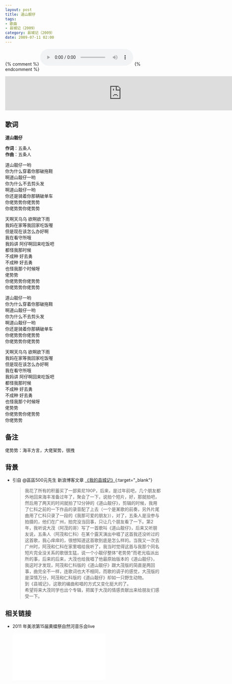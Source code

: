 ```yaml
---
layout: post
title: 道山靓仔
tags: 
- 歌曲
- 县城记（2009）
category: 县城记（2009）
date: 2009-07-11 02:00
---
```

{% comment %}
<audio controls autoplay loop  src="https://eq-sycdn.kuwo.cn/38a6673b1b312f6983ab22aa57e95956/5f9ccd7a/resource/n2/72/31/1335209077.mp3">
您的浏览器不支持 audio 标签。
</audio>
{% endcomment %}

<iframe frameborder="no" border="0" marginwidth="0" marginheight="0" width="750" height="110" loading="lazy" sandbox="allow-popups allow-scripts allow-same-origin" src="https://www.xiami.com/webapp/embed-player?autoPlay=1&id=1769016974"></iframe>

## 歌词
**道山靓仔**

**作词**：五条人   
**作曲**：五条人   

道山靓仔一哟   
你为什么穿着你那破拖鞋   
啊道山靓仔一哟   
你为什么不去剪头发   
啊道山靓仔一哟   
你还是骑着你那辆破单车   
你佬势势你佬势势   
你佬势势你佬势势

天啊天乌乌 欲啊欲下雨   
我妈在家等我回家吃饭喔   
但是现在该怎么办好啊   
我在看守所哦   
我妈讲 阿仔啊回来吃饭吧   
都怪我那时候   
不成种 好去勇   
不成种 好去勇   
也怪我那个时候呀   
佬势势   
你佬势势你佬势势   
你佬势势你佬势势

道山靓仔一哟   
你为什么穿着你那破拖鞋   
啊道山靓仔一哟   
你为什么不去剪头发   
啊道山靓仔一哟   
你还是骑着你那辆破单车   
你佬势势你佬势势   
你佬势势你佬势势

天啊天乌乌 欲啊欲下雨   
我妈在家等我回家吃饭喔   
但是现在该怎么办好啊   
我在看守所哦   
我妈讲 阿仔啊回来吃饭吧   
都怪我那时候   
不成种 好去勇   
不成种 好去勇   
也怪我那个时候呀   
佬势势   
你佬势势你佬势势   
你佬势势

## 备注
佬势势：海丰方言，大佬架势，很拽

## 背景

* 引自 @區區500元先生 新浪博客文章 [《我的县城记》](http://blog.sina.com.cn/s/blog_4b980b3b0100f9r1.html){:target="_blank"}

  > 我花了所有的积蓄买了一部索尼190P，后来，是过年前吧，几个朋友都外地回来海丰准备过年了，聚会了一下，说拍个短片，好，那就拍吧，然后用了两天的时间就拍了12分钟的《道山靓仔》，剪辑的时候，我用了仁科之前的一下作品的录音配了上去（一个是某歌的前奏，另外片尾曲用了仁科只录了一段的《我那可爱的朋友》），对了，五条人是没参与拍摄的，他们在广州，拍完没当回事，只让几个朋友看了一下。第2年，我听说大茂（阿茂的哥）写了一首歌叫《道山靓仔》，后来又听朋友说，五条人（阿茂和仁科）在某个露天演出中唱了这首我还没听过的这首歌，我心痒痒的，很想知道这首歌到底是怎么样的。当我又一次去广州时，阿茂和仁科在家里唱给我听了，我当时觉得这首与我那个同名短片完全没关系的歌很生猛，说一个小靓仔整体“老势势”而老光临派出所的事，后来的后来，大茂也给我唱了他最原始版本的《道山靓仔》，我这时才发现，阿茂和仁科版的《道山靓仔》跟大茂版的简直是两回事，曲完全不一样，连歌词也大不相同，而歌的调子的感觉，大茂版的是深情万分，阿茂和仁科版的《道山靓仔》却如一只野生动物。  
  > 到《县城记》，这歌的编曲和唱的方式又变化挺大的了。  
  > 希望将来大茂同学也出个专辑，把属于大茂的情感贡献出来给朋友们感受一下。

## 相关链接
* 2011 年美浓第15届黄蝶祭自然河音乐会live
  
  <div class="iframe-container"><iframe class="responsive-iframe" src="//player.bilibili.com/player.html?aid=584043799&bvid=BV1nz4y1Q7Qs&cid=217333644&page=1" frameborder="no" allowfullscreen="true"></iframe></div>
